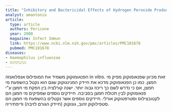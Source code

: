 ```yaml
---
title: "Inhibitory and Bactericidal Effects of Hydrogen Peroxide Production by Streptococcus pneumoniae on Other Inhabitants of the Upper Respiratory Tract"
analyst: amantonio
article:
  type: article
  authors: Pericone
  year: 2000
  magazine: Infect Immun
  link: https://www.ncbi.nlm.nih.gov/pmc/articles/PMC101678
  pubmed: PMC101678
diseases:
- Haemophilus influenzae
- מנינגוקוקוס
---
```


הפנאומוקוק משמיד את המופילוס אנפלואנזה in vitro. זאת מכיוון שפנאומוקוק מפיק מי חמצן. כמו כן הפנאומוקוק מדכא את חיידק המנינגוקוק שגם הוא נקטל בהשפעת מי חמצן, אם כי נדרש לשם כך ריכוז גבוה יותר. ישנה קורלציה בין הפקת מי חמצן ע"י פנאומוקוק לבין תכולת חמצן בסביבה.
חיידקים נוספים שמפיקים מי חמצן הם לקטובצילוס וסטרפטוקוק אורלי.
חיידקים נוספים אשר נקטלים בהשפעת מי חמצן הם סטפילוקוק זהוב, גונוקוק (חיידק הגורם לזיבה) ודיפתיריה.
